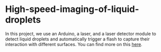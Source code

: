 # High-speed-imaging-of-liquid-droplets

In this project, we use an Arduino, a laser, and a laser detector module to detect liquid droplets and automatically trigger a flash to capture their interaction with different surfaces. You can find more on this [here](https://docs.google.com/document/d/1SfcDG2f1RQBpgZJfbiuvluQvEYPHseO_IVerElDfGsY/edit?usp=sharing).
